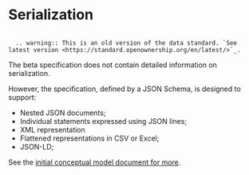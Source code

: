 Serialization
=============


```eval_rst

  .. warning:: This is an old version of the data standard. `See latest version <https://standard.openownership.org/en/latest/>`_.
```


The beta specification does not contain detailed information on serialization. 

However, the specification, defined by a JSON Schema, is designed to support:

* Nested JSON documents; 
* Individual statements expressed using JSON lines;
* XML representation
* Flattened representations in CSV or Excel;
* JSON-LD; 

See the [initial conceptual model document for more](https://docs.google.com/document/d/1-nvxqKLVkWHOpu1bbr3s7E_ZCO416MrjjIMzivYjPgQ/edit#heading=h.4b74mxz3j34d).
